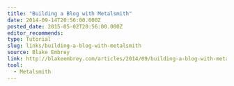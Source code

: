 ```yaml
---
title: "Building a Blog with Metalsmith"
date: 2014-09-14T20:56:00.000Z
posted_date: 2015-05-02T20:56:00.000Z
editor_recommends:
type: Tutorial
slug: links/building-a-blog-with-metalsmith
source: Blake Embrey
link: http://blakeembrey.com/articles/2014/09/building-a-blog-with-metalsmith
tool:
  - Metalsmith
---
```





